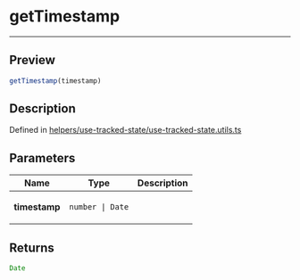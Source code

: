 
      
# getTimestamp

<div class="api-docs__separator" data-reactroot="">

---

</div><div class="api-docs__section" data-reactroot="">

## Preview

</div><div class="api-docs__preview fn" data-reactroot="">

```ts
getTimestamp(timestamp)
```

</div><div class="api-docs__section" data-reactroot="">

## Description

</div><div class="api-docs__description" data-reactroot=""><span class="api-docs__do-not-parse">



</span></div><div class="api-docs__definition" data-reactroot="">

Defined in [helpers/use-tracked-state/use-tracked-state.utils.ts](https://github.com/BetterTyped/hyper-fetch/blob/982ac882/packages/react/src/helpers/use-tracked-state/use-tracked-state.utils.ts#L56)

</div><div class="api-docs__section" data-reactroot="">

## Parameters

</div><div class="api-docs__parameters" data-reactroot=""><table><thead><tr><th>Name</th><th>Type</th><th>Description</th></tr></thead><tbody><tr><td>

**timestamp**

</td><td>

`number | Date`

</td><td>



</td></tr></tbody></table></div><div class="api-docs__section" data-reactroot="">

## Returns

</div><div class="api-docs__returns" data-reactroot="">

```ts
Date
```

</div>
